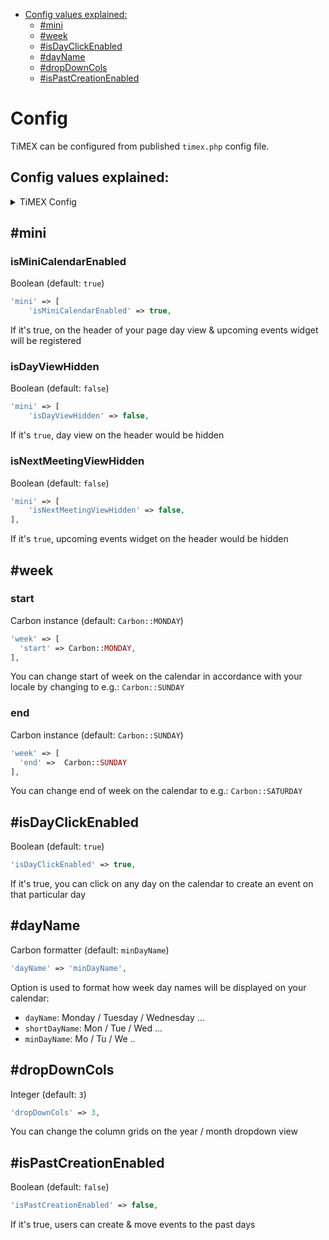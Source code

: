 <!-- TOC -->
* [Config values explained:](#config-values-explained)
  * [#mini](##mini)
  * [#week](##week)
  * [#isDayClickEnabled](##isDayClickEnabled)
  * [#dayName](##dayName)
  * [#dropDownCols](##dropDownCols)
  * [#isPastCreationEnabled](##isPastCreationEnabled)
<!-- TOC -->

# Config

TiMEX can be configured from published `timex.php` config file.

## Config values explained:
<details><summary>TiMEX Config</summary>

```php
<?php

use Carbon\Carbon;

return [
    /*
    |--------------------------------------------------------------------------
    | TIMEX Icon set
    |--------------------------------------------------------------------------
    |
    | Don't change that prefix, otherwise icon set will not work.
    |
    */

    'prefix' => 'timex',

    /*
    |--------------------------------------------------------------------------
    | TIMEX Mini widget
    |--------------------------------------------------------------------------
    |
    | You can disable or enable individually widgets or entirely the whole view.
    |
    */

    'mini' => [
        'isMiniCalendarEnabled' => true,
        'isDayViewHidden' => false,
        'isNextMeetingViewHidden' => false,
    ],

    /*
    |--------------------------------------------------------------------------
    | TIMEX Calendar configurations
    |--------------------------------------------------------------------------
    |
    | Change according to your locale.
    |
    */

    'week' => [
        'start' => Carbon::MONDAY,
        'end' =>  Carbon::SUNDAY
    ],
    'isDayClickEnabled' => true,

    'dayName' => 'minDayName', // minDayName or dayName or shortDayName

    'dropDownCols' => 3,

    'isPastCreationEnabled' => false,

    /*
    |--------------------------------------------------------------------------
    | TIMEX Resources & Pages
    |--------------------------------------------------------------------------
    |
    | By default TIMEX out of box will work, just make sure you make migration.
    | But you can also make your own Model and Filament resource and update config accordingly
    |
    */

    'pages' => [
        'timex' => \Buildix\Timex\Pages\Timex::class,
        'slug' => 'timex',
        'group' => 'timex',
        'sort' => 0,
        'shouldRegisterNavigation' => true,
        'enablePolicy' => false,
        'modalWidth' => 'xl',
        'icon' => [
            'static' => true,
            'timex' => 'timex-timex',
            'day' => 'timex-day-'
        ],
        'label' => [
            'navigation' => [
                'static' => false,
                'format' => 'dddd, D MMM',
            ],
            'breadcrumbs' => [
                'static' => false,
                'format' => 'dddd, D MMM',
            ],
            'title' => [
              'static' => false,
              'format' => 'dddd, D MMM',
            ],
        ],
        'buttons' => [
            'hideYearNavigation' => false,
            'today' => [
                'static' => false,
                'format' => 'D MMM'
            ],
            'outlined' => true,
            'icons' => [
                'previousYear' => 'heroicon-o-chevron-double-left',
                'nextYear' => 'heroicon-o-chevron-double-right',
                'previousMonth' => 'heroicon-o-chevron-left',
                'nextMonth' => 'heroicon-o-chevron-right',
                'createEvent' => 'heroicon-o-plus'
            ],
            'modal' => [
                'submit' => [
                    'outlined' => false,
                    'color' => 'primary',
                    'icon' => [
                        'enabled' => true,
                        'name' => 'heroicon-o-save'
                    ],
                ],
                'cancel' => [
                    'outlined' => false,
                    'color' => 'secondary',
                    'icon' => [
                        'enabled' => true,
                        'name' => 'heroicon-o-x-circle'
                    ],
                ],
                'delete' => [
                    'outlined' => false,
                    'color' => 'danger',
                    'icon' => [
                        'enabled' => true,
                        'name' => 'heroicon-o-trash'
                    ],
                ],
                'edit' => [
                    'outlined' => false,
                    'color' => 'primary',
                    'icon' => [
                        'enabled' => true,
                        'name' => 'heroicon-o-pencil-alt'
                    ],
                ],
                'view' => [
                    'time' => 'heroicon-o-clock',
                    'category' => 'heroicon-o-tag',
                    'body' => 'heroicon-o-annotation',
                    'participants' => 'heroicon-o-user-group',
                ],
            ],
        ],
    ],

    'resources' => [
        'event' => \Buildix\Timex\Resources\EventResource::class,
        'sort' => 1,
        'icon' => 'heroicon-o-calendar',
        'slug' => 'timex-events',
        'shouldRegisterNavigation' => true,
    ],
    'models' => [
        'event' => \Buildix\Timex\Models\Event::class,
        'users' => [
            'model' => \App\Models\User::class,
            'name' => 'name',
            'id' => 'id',
        ],
    ],
    'tables' => [
        'event' => [
            'name' => 'timex_events',
        ],
        'category' => [
            'name' => 'timex_categories',
        ],
    ],

    /*
    |--------------------------------------------------------------------------
    | TIMEX Event categories
    |--------------------------------------------------------------------------
    |
    | Categories names are used to define colors & icons.
    | Each represents default tailwind colors.
    | You may change as you wish, just make sure your color have -500 / -600 and other variants
    | You may also go for a custom Category model to define your labels, colors and icons
    |
    */

    'categories' => [
            'isModelEnabled' => false,
    /*
    |--------------------------------------------------------------------------
    | Category Model
    |--------------------------------------------------------------------------
    |
    | You can define your custom Category model.
    | Minimum and default columns in your DB should be: id, value, icon, color.
    |
    |
    */
            'model' => [
                'class' => \Buildix\Timex\Models\Category::class, // \App\Models\Category::class
                'key' => 'id', // "id" is a DB column - you can change by any primary key
                'value' => 'value', // "value" is a DB column - it used for Select options and displays on Resource page
                'icon' => 'icon', // "icon" is a DB column - define here any heroicon- icon
                'color' => 'color', // "color" is a DB column - default tailwindcss colors names like: primary / secondary / danger
            ],
        /*
        |--------------------------------------------------------------------------
        | Default TiMEX Categories
        |--------------------------------------------------------------------------
        */
            'labels' => [
                'primary' => 'Primary category',
                'secondary' => 'Secondary category',
                'danger' => 'Danger category',
                'success' => 'Success category',
            ],
            'icons' => [
                'primary' => 'heroicon-o-clipboard',
                'secondary' => 'heroicon-o-bookmark',
                'danger' => 'heroicon-o-flag',
                'success' => 'heroicon-o-badge-check',
            ],
            'colors' => [
                'primary' => 'primary',
                'secondary' => 'secondary',
                'danger' => 'danger',
                'success' => 'success',
            ],
    ],

];
```
</details>

## #mini
### **isMiniCalendarEnabled**
Boolean (default: `true`)
```php
'mini' => [
    'isMiniCalendarEnabled' => true,
```
If it's true, on the header of your page day view & upcoming events widget will be registered

### **isDayViewHidden**
Boolean (default: `false`)
```php
'mini' => [
    'isDayViewHidden' => false,
```
If it's `true`, day view on the header would be hidden

### **isNextMeetingViewHidden**
Boolean (default: `false`)
```php
'mini' => [
    'isNextMeetingViewHidden' => false,
],
```
If it's `true`, upcoming events widget on the header would be hidden

## #week
### **start**
Carbon instance (default: `Carbon::MONDAY`)
```php
'week' => [
  'start' => Carbon::MONDAY,
],
```
You can change start of week on the calendar in accordance with your locale by changing to e.g.: `Carbon::SUNDAY`

### **end**
Carbon instance (default: `Carbon::SUNDAY`)
```php
'week' => [
  'end' =>  Carbon::SUNDAY
],
```
You can change end of week on the calendar to e.g.: `Carbon::SATURDAY`

## #isDayClickEnabled
Boolean (default: `true`)
```php
'isDayClickEnabled' => true,
```
If it's true, you can click on any day on the calendar to create an event on that particular day

## #dayName
Carbon formatter (default: `minDayName`)
```php
'dayName' => 'minDayName',
```
Option is used to format how week day names will be displayed on your calendar:
- `dayName`: Monday / Tuesday / Wednesday ...
- `shortDayName`: Mon / Tue / Wed ...
- `minDayName`: Mo / Tu / We ..

## #dropDownCols
Integer (default: `3`)
```php
'dropDownCols' => 3,
```
You can change the column grids on the year / month dropdown view

## #isPastCreationEnabled
Boolean (default: `false`)
```php
'isPastCreationEnabled' => false,
```
If it's true, users can create & move events to the past days
